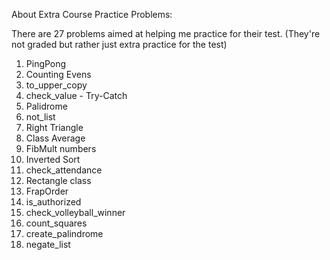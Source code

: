About Extra Course Practice Problems:

There are 27 problems aimed at helping me practice for their test. 
(They're not graded but rather just extra practice for the test)

1) PingPong
2) Counting Evens
3) to_upper_copy
4) check_value - Try-Catch
5) Palidrome
6) not_list
7) Right Triangle
8) Class Average
9) FibMult numbers
10) Inverted Sort
11) check_attendance
12) Rectangle class
13) FrapOrder
14) is_authorized
15) check_volleyball_winner
16) count_squares
17) create_palindrome
18) negate_list
